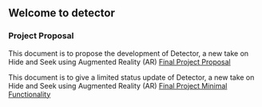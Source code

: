 ## Welcome to detector


### Project Proposal

This document is to propose the development of Detector, a new take on Hide and Seek using Augmented Reality (AR)
[Final Project Proposal](DetectorProjectProposal.docx)

This document is to give a limited status update of Detector, a new take on Hide and Seek using Augmented Reality (AR)
[Final Project Minimal Functionality](DetectorFunctionalMinimum.pdf)
